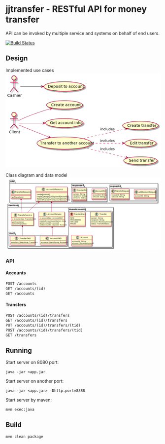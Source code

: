 # jjtransfer - RESTful API for money transfer

API can be invoked by multiple service and systems on behalf of end users.
 
 [![Build Status](https://travis-ci.org/samfrown/jjtransfer.svg?branch=master)](https://travis-ci.org/samfrown/jjtransfer)
## Design
Implemented use cases
![Use cases](design/usecases.png)

Class diagram and data model
![Class diagram](design/classes.png)

### API
#### Accounts
    POST /accounts
    GET /accounts/(id) 
    GET /accounts
 
#### Transfers

    POST /accounts/(id)/transfers
    GET /accounts/(id)/transfers
    PUT /accounts/(id)/transfers/(tid)
    POST /accounts/(id)/transfers/(tid)
    GET /transfers

## Running
Start server on 8080 port:

    java -jar <app.jar

Start server on another port:
    
    java -jar <app.jar> -Dhttp.port=8888
    
Start server by maven:
    
    mvn exec:java

## Build 
    
    mvn clean package
